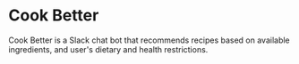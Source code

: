 # Cook Better

Cook Better is a Slack chat bot that recommends recipes based on available ingredients, and user's dietary and health restrictions.
